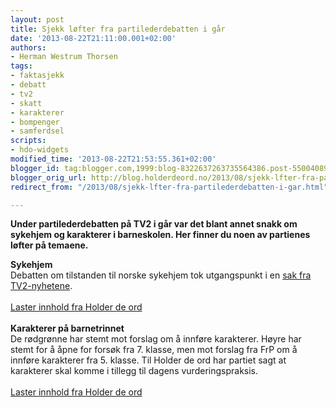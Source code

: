 ```yaml
---
layout: post
title: Sjekk løfter fra partilederdebatten i går
date: '2013-08-22T21:11:00.001+02:00'
authors:
- Herman Westrum Thorsen
tags:
- faktasjekk
- debatt
- tv2
- skatt
- karakterer
- bompenger
- samferdsel
scripts:
- hdo-widgets
modified_time: '2013-08-22T21:53:55.361+02:00'
blogger_id: tag:blogger.com,1999:blog-8322637263735564386.post-5500408932216873184
blogger_orig_url: http://blog.holderdeord.no/2013/08/sjekk-lfter-fra-partilederdebatten-i-gar.html
redirect_from: "/2013/08/sjekk-lfter-fra-partilederdebatten-i-gar.html"

---
```


<p><strong>Under partilederdebatten på TV2 i går var det blant annet snakk om sykehjem og karakterer i barneskolen. Her finner du noen av partienes løfter på temaene.</strong></p>

<b>Sykehjem</b><br />Debatten om tilstanden til norske sykehjem tok utgangspunkt i en <a href="http://www.tv2.no/nyheter/innenriks/-de-eldre-faar-uforsvarlig-og-uverdig-behandling-4107116.html">sak fra TV2-nyhetene</a>.<br /><br /><a class="hdo-promises-widget" data-promises="9596,10458,6069,7997,7364,8872,11038" href="http://www.holderdeord.no/">Laster innhold fra Holder de ord</a><br /><br /><b>Karakterer på barnetrinnet</b><br />De rødgrønne har stemt mot forslag om å innføre karakterer. Høyre har stemt for å åpne for forsøk fra 7.  klasse, men mot forslag fra FrP om å innføre karakterer fra 5.  klasse. Til Holder de ord har partiet sagt at karakterer skal komme i tillegg til dagens vurderingspraksis.<br /><br /><a class="hdo-issue-widget" data-issue-id="4" href="http://www.holderdeord.no/">Laster innhold fra Holder de ord</a>
